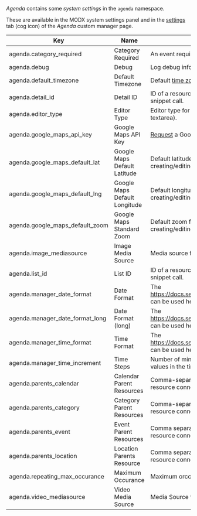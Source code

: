 _Agenda_ contains some _system settings_ in the `agenda` namespace.

These are available in the MODX system settings panel and in the [settings](02_Custom_Manager_Page/07_Settings.md) tab (cog icon) of the _Agenda_ custom manager page.

Key | Name | Description | Default
----|------|-------------|--------
agenda.category_required | Category Required | An event requires a category. | Yes
agenda.debug | Debug | Log debug informations in MODX error log. | No
agenda.default_timezone | Default Timezone | Default [time zone](https://www.php.net/manual/en/timezones.php) for events. | Europe/Berlin
agenda.detail_id | Detail ID | ID of a resource containing AgendaDetail snippet call. | -
agenda.editor_type | Editor Type | Editor type for text fields (htmleditor or textarea). | htmleditor
agenda.google_maps_api_key | Google Maps API Key | [Request](https://developers.google.com/maps/documentation/javascript/get-api-key) a Google Maps API Key. | -
agenda.google_maps_default_lat | Google Maps Default Latitude | Default latitude for the displayed map when creating/editing a location. | 51.977825
agenda.google_maps_default_lng | Google Maps Default Longitude | Default longitude for the displayed map when creating/editing a location. | 7.291066
agenda.google_maps_default_zoom | Google Maps Standard Zoom | Default zoom for the displayed map when creating/editing a location. | 9
agenda.image_mediasource | Image Media Source | Media source for event images | 1
agenda.list_id | List ID | ID of a resource containing an AgendaList snippet call. | -
agenda.manager_date_format | Date Format | The https://docs.sencha.com/extjs/3.4.0/#!/api/Date can be used here. | d.m.Y
agenda.manager_date_format_long | Date Format (long) | The https://docs.sencha.com/extjs/3.4.0/#!/api/Date can be used here. | l, d.m.Y
agenda.manager_time_format | Time Format | The https://docs.sencha.com/extjs/3.4.0/#!/api/Date can be used here. | G:i
agenda.manager_time_increment | Time Steps | Number of minutes between individual time values ​​in the time selection field. | 15
agenda.parents_calendar | Calendar Parent Resources | Comma-separated list of parent resources for a resource connected with a calendar. | -
agenda.parents_category | Category Parent Resources | Comma-separated list of parent resources for a resource connected with a category | -
agenda.parents_event | Event Parent Resources | Comma separated list of parent resources for a resource connected with an event. | -
agenda.parents_location | Location Parents Resource | Comma separated list of parent resources for a resource connected with a location. | -
agenda.repeating_max_occurance | Maximum Occurance | Maximum orccurance of recurring events | 100
agenda.video_mediasource | Video Media Source | Media Source for Event Videos | 1
